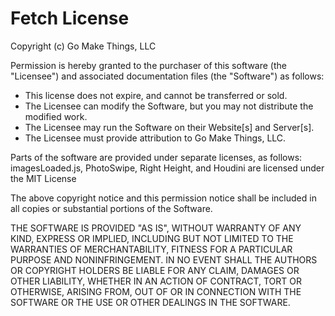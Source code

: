 # Fetch License

Copyright (c) Go Make Things, LLC

Permission is hereby granted to the purchaser of this software (the "Licensee") and associated
documentation files (the "Software") as follows:
- This license does not expire, and cannot be transferred or sold.
- The Licensee can modify the Software, but you may not distribute the modified work.
- The Licensee may run the Software on their Website[s] and Server[s].
- The Licensee must provide attribution to Go Make Things, LLC.

Parts of the software are provided under separate licenses, as follows: imagesLoaded.js,
PhotoSwipe, Right Height, and Houdini are licensed under the MIT License

The above copyright notice and this permission notice shall be included in all
copies or substantial portions of the Software.

THE SOFTWARE IS PROVIDED "AS IS", WITHOUT WARRANTY OF ANY KIND, EXPRESS OR
IMPLIED, INCLUDING BUT NOT LIMITED TO THE WARRANTIES OF MERCHANTABILITY,
FITNESS FOR A PARTICULAR PURPOSE AND NONINFRINGEMENT. IN NO EVENT SHALL THE
AUTHORS OR COPYRIGHT HOLDERS BE LIABLE FOR ANY CLAIM, DAMAGES OR OTHER
LIABILITY, WHETHER IN AN ACTION OF CONTRACT, TORT OR OTHERWISE, ARISING FROM,
OUT OF OR IN CONNECTION WITH THE SOFTWARE OR THE USE OR OTHER DEALINGS IN THE
SOFTWARE.